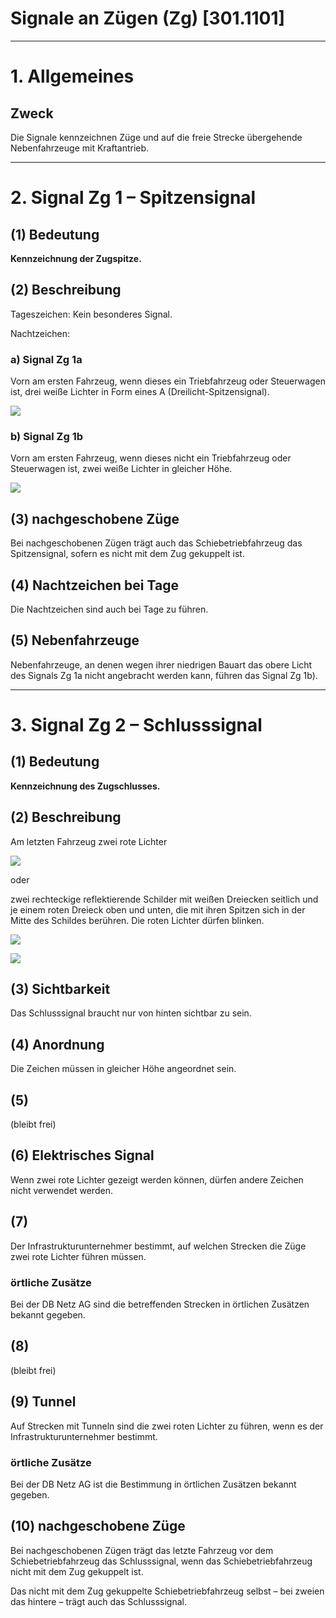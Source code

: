 # Signale an Zügen (Zg) [301.1101]

---

# 1. Allgemeines

## Zweck

Die Signale kennzeichnen Züge und auf die freie Strecke übergehende Nebenfahrzeuge mit Kraftantrieb.

---

# 2. Signal Zg 1 – Spitzensignal

## (1) Bedeutung

**Kennzeichnung der Zugspitze.**

## (2) Beschreibung

Tageszeichen: Kein besonderes Signal.

Nachtzeichen:

### a) Signal Zg 1a

Vorn am ersten Fahrzeug, wenn dieses ein Triebfahrzeug oder Steuerwagen ist, drei weiße Lichter in Form eines A (Dreilicht-Spitzensignal).

![](assets/301_1101/301_1101_Zg1_1.svg)

### b) Signal Zg 1b

Vorn am ersten Fahrzeug, wenn dieses nicht ein Triebfahrzeug oder Steuerwagen ist, zwei weiße Lichter in gleicher Höhe.

![](assets/301_1101/301_1101_Zg1_2.svg)

## (3) nachgeschobene Züge

Bei nachgeschobenen Zügen trägt auch das Schiebetriebfahrzeug das Spitzensignal, sofern es nicht mit dem Zug gekuppelt ist.

## (4) Nachtzeichen bei Tage

Die Nachtzeichen sind auch bei Tage zu führen.

## (5) Nebenfahrzeuge

Nebenfahrzeuge, an denen wegen ihrer niedrigen Bauart das obere Licht des
Signals Zg 1a nicht angebracht werden kann, führen das Signal Zg 1b).

---

# 3. Signal Zg 2 – Schlusssignal

## (1) Bedeutung

**Kennzeichnung des Zugschlusses.**

## (2) Beschreibung

Am letzten Fahrzeug zwei rote Lichter

![](assets/301_1101/301_1101_Zg2_1.svg)

oder

zwei rechteckige reflektierende Schilder mit weißen Dreiecken seitlich und je
einem roten Dreieck oben und unten, die mit ihren Spitzen sich in der Mitte
des Schildes berühren. Die roten Lichter dürfen blinken.

![](assets/301_1101/301_1101_Zg2_2.svg)

![](assets/301_1101/301_1101_Zg2_3.png)

## (3) Sichtbarkeit

Das Schlusssignal braucht nur von hinten sichtbar zu sein.

## (4) Anordnung

Die Zeichen müssen in gleicher Höhe angeordnet sein.

## (5)

(bleibt frei)

## (6) Elektrisches Signal

Wenn zwei rote Lichter gezeigt werden können, dürfen andere Zeichen nicht
verwendet werden.

## (7)

Der Infrastrukturunternehmer bestimmt, auf welchen Strecken die Züge zwei
rote Lichter führen müssen.

### örtliche Zusätze

Bei der DB Netz AG sind die betreffenden Strecken in örtlichen Zusätzen bekannt gegeben.

## (8)

(bleibt frei)

## (9) Tunnel

Auf Strecken mit Tunneln sind die zwei roten Lichter zu führen, wenn es der
Infrastrukturunternehmer bestimmt.

### örtliche Zusätze

Bei der DB Netz AG ist die Bestimmung in örtlichen Zusätzen bekannt gegeben.

## (10) nachgeschobene Züge

Bei nachgeschobenen Zügen trägt das letzte Fahrzeug vor dem Schiebetriebfahrzeug das Schlusssignal, wenn das Schiebetriebfahrzeug nicht mit dem
Zug gekuppelt ist.

Das nicht mit dem Zug gekuppelte Schiebetriebfahrzeug selbst – bei zweien
das hintere – trägt auch das Schlusssignal.
